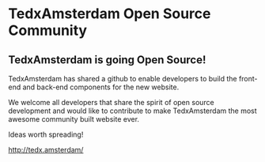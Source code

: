 # TedxAmsterdam Open Source Community

## TedxAmsterdam is going Open Source! 

TedxAmsterdam has shared a github to enable developers to build the front-end and back-end components for the new website. 

We welcome all developers that share the spirit of open source development and would like to contribute to make TedxAmsterdam the most awesome community built website ever.

Ideas worth spreading!

http://tedx.amsterdam/
